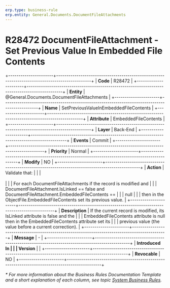 ```yaml
---
erp.type: business-rule
erp.entity: General.Documents.DocumentFileAttachments
---
```


# R28472 DocumentFileAttachment - Set Previous Value In Embedded File Contents
+----------------------+-----------------------------------------------------------------------------------------------+
| **Code**             | R28472                                                                                        |
+----------------------+-----------------------------------------------------------------------------------------------+
| **Entity**           | @General.Documents.DocumentFileAttachments                                                    |
+----------------------+-----------------------------------------------------------------------------------------------+
| **Name**             | SetPreviousValueInEmbeddedFileContents                                                        |
+----------------------+-----------------------------------------------------------------------------------------------+
| **Attribute**        | EmbeddedFileContents                                                                          |
+----------------------+-----------------------------------------------------------------------------------------------+
| **Layer**            | Back-End                                                                                      |
+----------------------+-----------------------------------------------------------------------------------------------+
| **Events**           | Commit                                                                                        |
+----------------------+-----------------------------------------------------------------------------------------------+
| **Priority**         | Normal                                                                                        |
+----------------------+-----------------------------------------------------------------------------------------------+
| **Modify**           | NO                                                                                            |
+----------------------+-----------------------------------------------------------------------------------------------+
| **Action**           | Validate that:                                                                                |
|                      | <br/><br/>                                                                                    |
|                      | For each DocumentFileAttachments if the record is modified and                                |
|                      | DocumentFileAttachment.IsLinked == false and DocumentFileAttachment.EmbeddedFileContents ==   |
|                      | null                                                                                          |
|                      | then in the ObjectFile.EmbeddedFileContents set its previous value.                           |
+----------------------+-----------------------------------------------------------------------------------------------+
| **Description**      | If the current record is modified, its IsLinked attribute is false and the                    |
|                      | EmbeddedFileContents attribute is null then in the EmbeddedFileContents attribute set its     |
|                      | previous value (the value before a current correction).                                       |
+----------------------+-----------------------------------------------------------------------------------------------+
| **Message**          | \-                                                                                            |
+----------------------+-----------------------------------------------------------------------------------------------+
| **Introduced In      |                                                                                               |
| Version**            |                                                                                               |
+----------------------+-----------------------------------------------------------------------------------------------+
| **Revocable**        | NO                                                                                            |
+----------------------+-----------------------------------------------------------------------------------------------+

*\* For more information about the Business Rules Documentation Template and a short explanation of each column, see
topic [System Business Rules](../templates/template-description-system-business-rules.md).*

